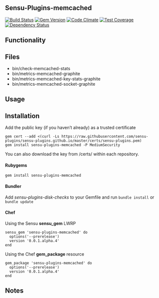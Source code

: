 ## Sensu-Plugins-memcached

[![Build Status](https://travis-ci.org/sensu-plugins/sensu-plugins-memcached.svg?branch=master)](https://travis-ci.org/sensu-plugins/sensu-plugins-memcached)
[![Gem Version](https://badge.fury.io/rb/sensu-plugins-memcached.svg)](http://badge.fury.io/rb/sensu-plugins-memcached)
[![Code Climate](https://codeclimate.com/github/sensu-plugins/sensu-plugins-memcached/badges/gpa.svg)](https://codeclimate.com/github/sensu-plugins/sensu-plugins-memcached)
[![Test Coverage](https://codeclimate.com/github/sensu-plugins/sensu-plugins-memcached/badges/coverage.svg)](https://codeclimate.com/github/sensu-plugins/sensu-plugins-memcached)
[![Dependency Status](https://gemnasium.com/sensu-plugins/sensu-plugins-memcached.svg)](https://gemnasium.com/sensu-plugins/sensu-plugins-memcached)

## Functionality

## Files
 * bin/check-memcached-stats
 * bin/metrics-memcached-graphite
 * bin/metrics-memcached-key-stats-graphite
 * bin/metrics-memcached-socket-graphite

## Usage

## Installation

Add the public key (if you haven’t already) as a trusted certificate

```
gem cert --add <(curl -Ls https://raw.githubusercontent.com/sensu-plugins/sensu-plugins.github.io/master/certs/sensu-plugins.pem)
gem install sensu-plugins-memcached -P MediumSecurity
```

You can also download the key from /certs/ within each repository.

#### Rubygems

`gem install sensu-plugins-memcached`

#### Bundler

Add *sensu-plugins-disk-checks* to your Gemfile and run `bundle install` or `bundle update`

#### Chef

Using the Sensu **sensu_gem** LWRP
```
sensu_gem 'sensu-plugins-memcached' do
  options('--prerelease')
  version '0.0.1.alpha.4'
end
```

Using the Chef **gem_package** resource
```
gem_package 'sensu-plugins-memcached' do
  options('--prerelease')
  version '0.0.1.alpha.4'
end
```

## Notes

[1]:[https://travis-ci.org/sensu-plugins/sensu-plugins-memcached]
[2]:[http://badge.fury.io/rb/sensu-plugins-memcached]
[3]:[https://codeclimate.com/github/sensu-plugins/sensu-plugins-memcached]
[4]:[https://codeclimate.com/github/sensu-plugins/sensu-plugins-memcached]
[5]:[https://gemnasium.com/sensu-plugins/sensu-plugins-memcached]
